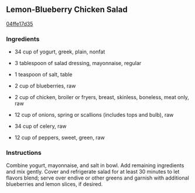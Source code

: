 ## Lemon-Blueberry Chicken Salad

[04ffe17d35](http://www.food.com/recipe/lemon-blueberry-chicken-salad-108660)

### Ingredients

 - 34 cup of yogurt, greek, plain, nonfat

 - 3 tablespoon of salad dressing, mayonnaise, regular

 - 1 teaspoon of salt, table

 - 2 cup of blueberries, raw

 - 2 cup of chicken, broiler or fryers, breast, skinless, boneless, meat only, raw

 - 12 cup of onions, spring or scallions (includes tops and bulb), raw

 - 34 cup of celery, raw

 - 12 cup of peppers, sweet, green, raw

### Instructions

Combine yogurt, mayonnaise, and salt in bowl. Add remaining ingredients and mix gently. Cover and refrigerate salad for at least 30 minutes to let flavors blend; serve over endive or other greens and garnish with additional blueberries and lemon slices, if desired.